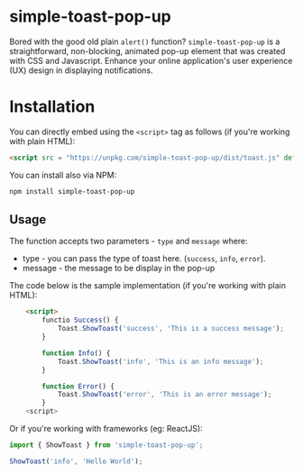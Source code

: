 # simple-toast-pop-up

Bored with the good old plain `alert()` function? `simple-toast-pop-up` is a straightforward, non-blocking, animated pop-up element that was created with CSS and Javascript. Enhance your online application's user experience (UX) design in displaying notifications.

# Installation
You can directly embed using the `<script>` tag as follows (if you're working with plain HTML):

```HTML
<script src = "https://unpkg.com/simple-toast-pop-up/dist/toast.js" defer></script>
```

You can install also via NPM:

```bash
npm install simple-toast-pop-up
```

## Usage
The function accepts two parameters - `type` and `message` where:

* type - you can pass the type of toast here. (`success`, `info`, `error`).
* message - the message to be display in the pop-up

The code below is the sample implementation (if you're working with plain HTML):

```HTML
    <script>
        functio Success() {
            Toast.ShowToast('success', 'This is a success message');
        }

        function Info() {
            Toast.ShowToast('info', 'This is an info message');
        }

        function Error() {
            Toast.ShowToast('error', 'This is an error message');
        }
    <script>
```
Or if you're working with frameworks (eg: ReactJS):

```Javascript
import { ShowToast } from 'simple-toast-pop-up';

ShowToast('info', 'Hello World');
```